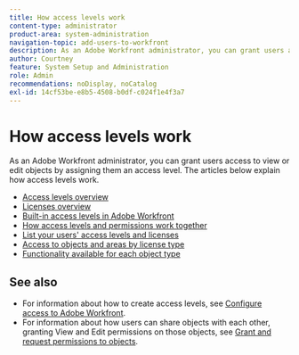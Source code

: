 ```yaml
---
title: How access levels work
content-type: administrator
product-area: system-administration
navigation-topic: add-users-to-workfront
description: As an Adobe Workfront administrator, you can grant users access to view or edit objects by assigning them an access level. The articles below explain how access levels work.
author: Courtney
feature: System Setup and Administration
role: Admin
recommendations: noDisplay, noCatalog
exl-id: 14cf53be-e8b5-4508-b0df-c024f1e4f3a7
---
```

# How access levels work

As an Adobe Workfront administrator, you can grant users access to view or edit objects by assigning them an access level. The articles below explain how access levels work.

* [Access levels overview](../../../administration-and-setup/add-users/access-levels-and-object-permissions/access-levels-overview.md) 
* [Licenses overview](/help/quicksilver/administration-and-setup/add-users/access-levels-and-object-permissions/wf-licenses.md) 
* [Built-in access levels in Adobe Workfront](../../../administration-and-setup/add-users/access-levels-and-object-permissions/default-access-levels-in-workfront.md) 
* [How access levels and permissions work together](../../../administration-and-setup/add-users/access-levels-and-object-permissions/how-access-levels-permissions-work-together.md) 
* [List your users' access levels and licenses](../../../administration-and-setup/add-users/access-levels-and-object-permissions/list-access-levels-and-licenses-for-your-users.md) 
* [Access to objects and areas by license type](../../../administration-and-setup/add-users/access-levels-and-object-permissions/access-to-objects-and-areas-by-license-type.md) 
* [Functionality available for each object type](../../../administration-and-setup/add-users/access-levels-and-object-permissions/functionality-available-for-each-object-type.md) 

## See also

* For information about how to create access levels, see [Configure access to Adobe Workfront](../../../administration-and-setup/add-users/configure-and-grant-access/configure-access.md).
* For information about how users can share objects with each other, granting View and Edit permissions on those objects, see [Grant and request permissions to objects](../../../workfront-basics/grant-and-request-access-to-objects/grant-and-request-access-to-objects.md).

